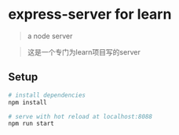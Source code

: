 # express-server for learn

> a node server

> 这是一个专门为learn项目写的server

## Setup

``` bash
# install dependencies
npm install

# serve with hot reload at localhost:8088
npm run start
```

